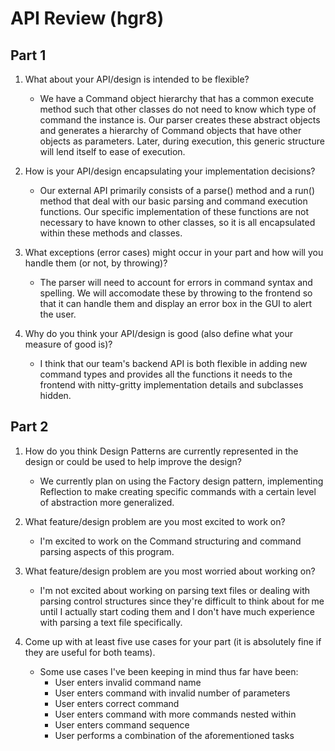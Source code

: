 # API Review (hgr8)

## Part 1
1. What about your API/design is intended to be flexible?
    * We have a Command object hierarchy that has a common execute method such that other classes do not need to know which type of command the instance is. Our parser creates these abstract objects and generates a hierarchy of Command objects that have other objects as parameters. Later, during execution, this generic structure will lend itself to ease of execution.

3. How is your API/design encapsulating your implementation decisions?
    * Our external API primarily consists of a parse() method and a run() method that deal with our basic parsing and command execution functions. Our specific implementation of these functions are not necessary to have known to other classes, so it is all encapsulated within these methods and classes.

5. What exceptions (error cases) might occur in your part and how will you handle them (or not, by throwing)?
    * The parser will need to account for errors in command syntax and spelling. We will accomodate these by throwing to the frontend so that it can handle them and display an error box in the GUI to alert the user.

7. Why do you think your API/design is good (also define what your measure of good is)?
    * I think that our team's backend API is both flexible in adding new command types and provides all the functions it needs to the frontend with nitty-gritty implementation details and subclasses hidden.

## Part 2
1. How do you think Design Patterns are currently represented in the design or could be used to help improve the design?
    * We currently plan on using the Factory design pattern, implementing Reflection to make creating specific commands with a certain level of abstraction more generalized.

2. What feature/design problem are you most excited to work on?
    * I'm excited to work on the Command structuring and command parsing aspects of this program.

3. What feature/design problem are you most worried about working on?
    * I'm not excited about working on parsing text files or dealing with parsing control structures since they're difficult to think about for me until I actually start coding them and I don't have much experience with parsing a text file specifically.

4. Come up with at least five use cases for your part (it is absolutely fine if they are useful for both teams).
    * Some use cases I've been keeping in mind thus far have been:
        * User enters invalid command name
        * User enters command with invalid number of parameters
        * User enters correct command
        * User enters command with more commands nested within
        * User enters command sequence
        * User performs a combination of the aforementioned tasks